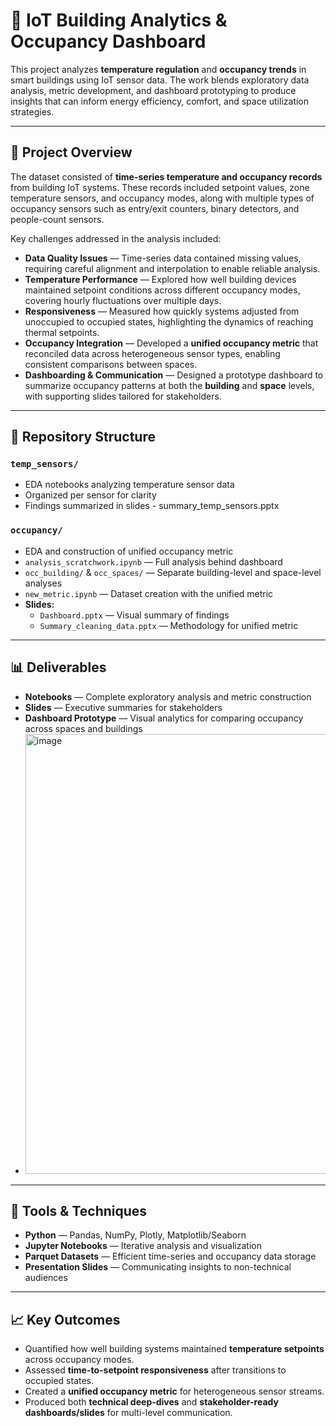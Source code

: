 # 🏢 IoT Building Analytics & Occupancy Dashboard  

This project analyzes **temperature regulation** and **occupancy trends** in smart buildings using IoT sensor data. The work blends exploratory data analysis, metric development, and dashboard prototyping to produce insights that can inform energy efficiency, comfort, and space utilization strategies.  

---

## 🚀 Project Overview  

The dataset consisted of **time-series temperature and occupancy records** from building IoT systems. These records included setpoint values, zone temperature sensors, and occupancy modes, along with multiple types of occupancy sensors such as entry/exit counters, binary detectors, and people-count sensors.  

Key challenges addressed in the analysis included:  

- **Data Quality Issues** — Time-series data contained missing values, requiring careful alignment and interpolation to enable reliable analysis.  
- **Temperature Performance** — Explored how well building devices maintained setpoint conditions across different occupancy modes, covering hourly fluctuations over multiple days.  
- **Responsiveness** — Measured how quickly systems adjusted from unoccupied to occupied states, highlighting the dynamics of reaching thermal setpoints.  
- **Occupancy Integration** — Developed a **unified occupancy metric** that reconciled data across heterogeneous sensor types, enabling consistent comparisons between spaces.  
- **Dashboarding & Communication** — Designed a prototype dashboard to summarize occupancy patterns at both the **building** and **space** levels, with supporting slides tailored for stakeholders.  

---

## 📂 Repository Structure  

### `temp_sensors/`  
- EDA notebooks analyzing temperature sensor data  
- Organized per sensor for clarity  
- Findings summarized in slides - summary_temp_sensors.pptx

### `occupancy/`  
- EDA and construction of unified occupancy metric  
- `analysis_scratchwork.ipynb` — Full analysis behind dashboard  
- `occ_building/` & `occ_spaces/` — Separate building-level and space-level analyses  
- `new_metric.ipynb` — Dataset creation with the unified metric  
- **Slides:**  
  - `Dashboard.pptx` — Visual summary of findings  
  - `Summary_cleaning_data.pptx` — Methodology for unified metric  
---

## 📊 Deliverables  

- **Notebooks** — Complete exploratory analysis and metric construction  
- **Slides** — Executive summaries for stakeholders  
- **Dashboard Prototype** — Visual analytics for comparing occupancy across spaces and buildings
- <img width="1237" height="704" alt="image" src="https://github.com/user-attachments/assets/5ef29206-986f-4600-971a-18d191b64899" />


---

## 🔧 Tools & Techniques  

- **Python** — Pandas, NumPy, Plotly, Matplotlib/Seaborn  
- **Jupyter Notebooks** — Iterative analysis and visualization  
- **Parquet Datasets** — Efficient time-series and occupancy data storage  
- **Presentation Slides** — Communicating insights to non-technical audiences  

---

## 📈 Key Outcomes  

- Quantified how well building systems maintained **temperature setpoints** across occupancy modes.  
- Assessed **time-to-setpoint responsiveness** after transitions to occupied states.  
- Created a **unified occupancy metric** for heterogeneous sensor streams.  
- Produced both **technical deep-dives** and **stakeholder-ready dashboards/slides** for multi-level communication.  
